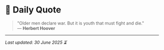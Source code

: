 # 📜 Daily Quote

> "Older men declare war. But it is youth that must fight and die."  
> — **Herbert Hoover**

---

_Last updated: 30 June 2025 ⏳_

